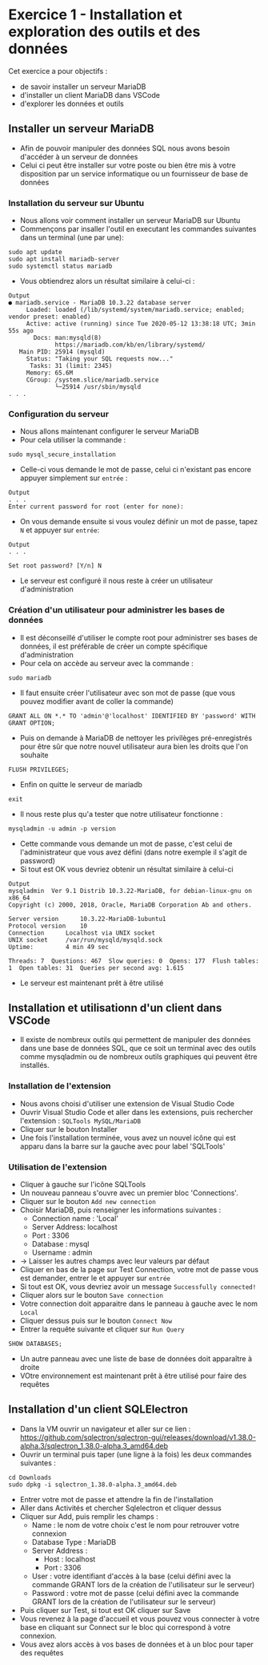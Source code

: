 # Exercice 1 - Installation et exploration des outils et des données

Cet exercice a pour objectifs :
* de savoir installer un serveur MariaDB
* d'installer un client MariaDB dans VSCode
* d'explorer les données et outils


## Installer un serveur MariaDB

* Afin de pouvoir manipuler des données SQL nous avons besoin d'accéder à un serveur de données
* Celui ci peut être installer sur votre poste ou bien être mis à votre disposition par un service informatique ou un fournisseur de base de données

### Installation du serveur sur Ubuntu

* Nous allons voir comment installer un serveur MariaDB sur Ubuntu
* Commençons par insaller l'outil en executant les commandes suivantes dans un terminal (une par une):
```
sudo apt update
sudo apt install mariadb-server
sudo systemctl status mariadb
```
* Vous obtiendrez alors un résultat similaire à celui-ci : 
```
Output
● mariadb.service - MariaDB 10.3.22 database server
     Loaded: loaded (/lib/systemd/system/mariadb.service; enabled; vendor preset: enabled)
     Active: active (running) since Tue 2020-05-12 13:38:18 UTC; 3min 55s ago
       Docs: man:mysqld(8)
             https://mariadb.com/kb/en/library/systemd/
   Main PID: 25914 (mysqld)
     Status: "Taking your SQL requests now..."
      Tasks: 31 (limit: 2345)
     Memory: 65.6M
     CGroup: /system.slice/mariadb.service
             └─25914 /usr/sbin/mysqld
. . .
```

### Configuration du serveur 
* Nous allons maintenant configurer le serveur MariaDB
* Pour cela utiliser la commande :
```
sudo mysql_secure_installation
```
* Celle-ci vous demande le mot de passe, celui ci n'existant pas encore appuyer simplement sur `entrée` :
```
Output
. . .
Enter current password for root (enter for none):
```
* On vous demande ensuite si vous voulez définir un mot de passe, tapez `N` et appuyer sur  `entrée`:
```
Output
. . .

Set root password? [Y/n] N
```
* Le serveur est configuré il nous reste à créer un utilisateur d'administration

### Création d'un utilisateur pour administrer les bases de données
* Il est déconseillé d'utiliser le compte root pour administrer ses bases de données, il est préférable de créer un compte spécifique d'administration
* Pour cela on accède au serveur avec la commande :
```
sudo mariadb
```
* Il faut ensuite créer l'utilisateur avec son mot de passe (que vous pouvez modifier avant de coller la commande)
```
GRANT ALL ON *.* TO 'admin'@'localhost' IDENTIFIED BY 'password' WITH GRANT OPTION;
```
* Puis on demande à MariaDB de nettoyer les privilèges pré-enregistrés pour être sûr que notre nouvel utilisateur aura bien les droits que l'on souhaite
```
FLUSH PRIVILEGES;
```
* Enfin on quitte le serveur de mariadb
```
exit
```
* Il nous reste plus qu'a tester que notre utilisateur fonctionne :
```
mysqladmin -u admin -p version
```
* Cette commande vous demande un mot de passe, c'est celui de l'administrateur que vous avez défini (dans notre exemple il s'agit de password)
* Si tout est OK vous devriez obtenir un résultat similaire à celui-ci 
```
Output
mysqladmin  Ver 9.1 Distrib 10.3.22-MariaDB, for debian-linux-gnu on x86_64
Copyright (c) 2000, 2018, Oracle, MariaDB Corporation Ab and others.

Server version		10.3.22-MariaDB-1ubuntu1
Protocol version	10
Connection		Localhost via UNIX socket
UNIX socket		/var/run/mysqld/mysqld.sock
Uptime:			4 min 49 sec

Threads: 7  Questions: 467  Slow queries: 0  Opens: 177  Flush tables: 1  Open tables: 31  Queries per second avg: 1.615
```
* Le serveur est maintenant prêt à être utilisé

## Installation et utilisationn d'un client dans VSCode

* Il existe de nombreux outils qui permettent de manipuler des données dans une base de données SQL, que ce soit un terminal avec des outils comme mysqladmin ou de nombreux outils graphiques qui peuvent être installés.

### Installation de l'extension
* Nous avons choisi d'utiliser une extension de Visual Studio Code
* Ouvrir Visual Studio Code et aller dans les extensions, puis rechercher l'extension : `SQLTools MySQL/MariaDB`
* Cliquer sur le bouton Installer
* Une fois l'installation terminée, vous avez un nouvel icône qui est apparu dans la barre sur la gauche avec pour label 'SQLTools'

### Utilisation de l'extension
* Cliquer à gauche sur l'icône SQLTools
* Un nouveau panneau s'ouvre avec un premier bloc 'Connections'.
* Cliquer sur le bouton `Add new connection`
* Choisir MariaDB, puis renseigner les informations suivantes :
    * Connection name : 'Local'
    * Server Address: localhost
    * Port : 3306
    * Database : mysql
    * Username : admin
* -> Laisser les autres champs avec leur valeurs par défaut 
* Cliquer en bas de la page sur Test Connection, votre mot de passe vous est demander, entrer le et appuyer sur `entrée`
* Si tout est OK, vous devriez avoir un message `Successfully connected!`
* Cliquer alors sur le bouton `Save connection`
* Votre connection doit apparaitre dans le panneau à gauche avec le nom `Local`
* Cliquer dessus puis sur le bouton `Connect Now`
* Entrer la requête suivante et cliquer sur `Run Query`
```
SHOW DATABASES;
```
* Un autre panneau avec une liste de base de données doit apparaître à droite
* VOtre environnement est maintenant prêt à être utilisé pour faire des requêtes

## Installation d'un client SQLElectron

* Dans la VM ouvrir un navigateur et aller sur ce lien : https://github.com/sqlectron/sqlectron-gui/releases/download/v1.38.0-alpha.3/sqlectron_1.38.0-alpha.3_amd64.deb 
* Ouvrir un terminal puis taper (une ligne à la fois) les deux commandes suivantes :
```
cd Downloads
sudo dpkg -i sqlectron_1.38.0-alpha.3_amd64.deb
```
* Entrer votre mot de passe et attendre la fin de l'installation
* Aller dans Activités et chercher Sqlelectron et cliquer dessus
* Cliquer sur Add, puis remplir les champs :
  * Name : le nom de votre choix c'est le nom pour retrouver votre connexion
  * Database Type : MariaDB
  * Server Address : 
    * Host : localhost
    * Port : 3306
  * User : votre identifiant d'accès à la base (celui défini avec la commande GRANT lors de la création de l'utilisateur sur le serveur)
  * Password : votre mot de passe (celui défini avec la commande GRANT lors de la création de l'utilisateur sur le serveur)
* Puis cliquer sur Test, si tout est OK cliquer sur Save
* Vous revenez à la page d'accueil et vous pouvez vous connecter à votre base en cliquant sur Connect sur le bloc qui correspond à votre connexion. 
* Vous avez alors accès à vos bases de données et à un bloc pour taper des requêtes